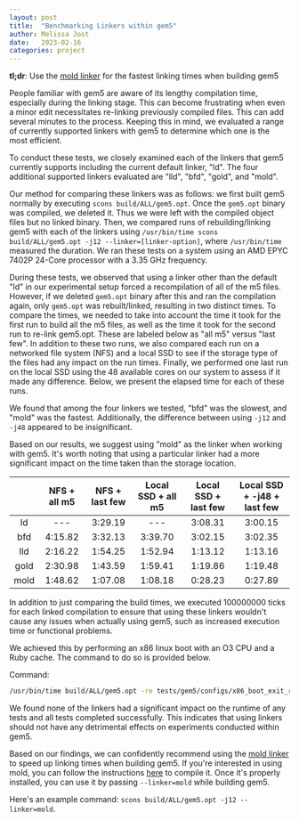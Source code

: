 ```yaml
---
layout: post
title:  "Benchmarking Linkers within gem5"
author: Melissa Jost
date:   2023-02-16
categories: project
---
```

**tl;dr**: Use the [mold linker](<https://github.com/rui314/mold>) for the fastest linking times when building gem5

People familiar with gem5 are aware of its lengthy compilation time, especially during the linking stage.
This can become frustrating when even a minor edit necessitates re-linking previously compiled files.
This can add several minutes to the process.
Keeping this in mind, we evaluated a range of currently supported linkers with gem5 to determine which one is the most efficient.

To conduct these tests, we closely examined each of the linkers that gem5 currently supports including the current default linker, "ld".
The four additional supported linkers evaluated are "lld", "bfd", "gold", and "mold".

Our method for comparing these linkers was as follows: we first built gem5 normally by executing `scons build/ALL/gem5.opt`.
Once the `gem5.opt` binary was compiled, we deleted it.
Thus we were left with the compiled object files but no linked binary.
Then, we compared runs of rebuilding/linking gem5 with each of the linkers using `/usr/bin/time scons build/ALL/gem5.opt -j12 --linker=[linker-option]`, where `/usr/bin/time` measured the duration.
We ran these tests on a system using an AMD EPYC 7402P 24-Core processor with a 3.35 GHz frequency.

During these tests, we observed that using a linker other than the default "ld" in our experimental setup forced a recompilation of all of the m5 files.
However, if we deleted `gem5.opt` binary after this and ran the compilation again, only `gem5.opt` was rebuilt/linked, resulting in two distinct times.
To compare the times, we needed to take into account the time it took for the first run to build all the m5 files, as well as the time it took for the second run to re-link gem5.opt.
These are labeled below as "all m5" versus "last few".
In addition to these two runs, we also compared each run on a networked file system (NFS) and a local SSD to see if the storage type of the files had any impact on the run times.
Finally, we performed one last run on the local SSD using the 48 available cores on our system to assess if it made any difference.
Below, we present the elapsed time for each of these runs.

We found that among the four linkers we tested, "bfd" was the slowest, and "mold" was the fastest.
Additionally, the difference between using `-j12` and `-j48` appeared to be insignificant.

Based on our results, we suggest using "mold" as the linker when working with gem5.
It's worth noting that using a particular linker had a more significant impact on the time taken than the storage location.

|           | NFS + all m5  | NFS + last few    | Local SSD + all m5 | Local SSD + last few   | Local SSD + -j48 + last few    |
| :---:     | :---:         | :---:             | :---:              | :---:                  | :---:                          |
| ld        | ---           | 3:29.19           | ---                | 3:08.31                | 3:00.15                        |
| bfd       | 4:15.82       | 3:32.13           | 3:39.70            | 3:02.15                | 3:02.35                        |
| lld       | 2:16.22       | 1:54.25           | 1:52.94            | 1:13.12                | 1:13.16                        |
| gold      | 2:30.98       | 1:43.59           | 1:59.41            | 1:19.86                | 1:19.48                        |
| mold      | 1:48.62       | 1:07.08           | 1:08.18            | 0:28.23                | 0:27.89                        |

In addition to just comparing the build times, we executed 100000000 ticks for each linked compilation to ensure that using these linkers wouldn't cause any issues when actually using gem5, such as increased execution time or functional problems.

We achieved this by performing an x86 linux boot with an O3 CPU and a Ruby cache. The command to do so is provided below.

Command:

```sh
/usr/bin/time build/ALL/gem5.opt -re tests/gem5/configs/x86_boot_exit_run.py --cpu o3 --num-cpus 2 --mem-system mesi_two_level --dram-class DualChannelDDR4_2400 --boot-type init --resource-directory tests/gem5/resources --tick-exit 100000000
```

We found none of the linkers had a significant impact on the runtime of any tests and all tests completed successfully.
This indicates that using linkers should not have any detrimental effects on experiments conducted within gem5.

Based on our findings, we can confidently recommend using the [mold linker](<https://github.com/rui314/mold>) to speed up linking times when building gem5.
If you're interested in using mold, you can follow the instructions [here](<https://github.com/rui314/mold#how-to-build>) to compile it.
Once it's properly installed, you can use it by passing `--linker=mold` while building gem5.

Here's an example command: `scons build/ALL/gem5.opt -j12 --linker=mold`.
